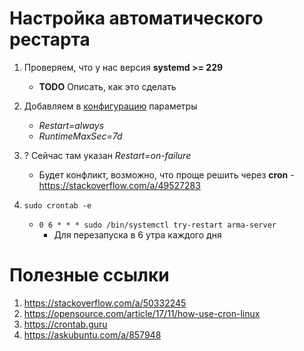 # Настройка автоматического рестарта
1. Проверяем, что у нас версия **systemd >= 229**
   - **TODO** Описать, как это сделать 
2. Добавляем в [конфигурацию](server-files/ServiceConfig.ini) параметры
   - _Restart=always_
   - _RuntimeMaxSec=7d_
3. ? Сейчас там указан _Restart=on-failure_
   - Будет конфликт, возможно, что проще решить через **cron** - https://stackoverflow.com/a/49527283

4. `sudo crontab -e`
   - `0 6 * * * sudo /bin/systemctl try-restart arma-server`
      - Для перезапуска в 6 утра каждого дня


# Полезные ссылки
1. https://stackoverflow.com/a/50332245
2. https://opensource.com/article/17/11/how-use-cron-linux
3. https://crontab.guru
4. https://askubuntu.com/a/857948
